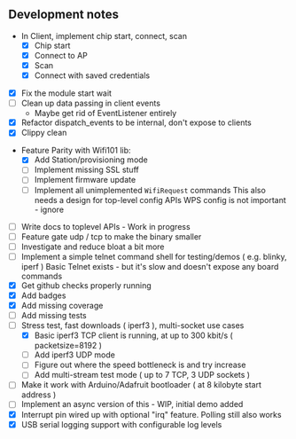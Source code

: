 ## Development notes

- In Client, implement chip start, connect, scan
    - [x] Chip start
    - [x] Connect to AP
    - [x] Scan
    - [x] Connect with saved credentials
- [x] Fix the module start wait
- [ ] Clean up data passing in client events
    - Maybe get rid of EventListener entirely
- [x] Refactor dispatch_events to be internal, don't expose to clients
- [x] Clippy clean
- Feature Parity with Wifi101 lib:
  - [x] Add Station/provisioning mode
  - [ ] Implement missing SSL stuff
  - [ ] Implement firmware update
  - [ ] Implement all unimplemented `WifiRequest` commands
        This also needs a design for top-level config APIs
        WPS config is not important - ignore
- [ ] Write docs to toplevel APIs - Work in progress
- [ ] Feature gate udp / tcp to make the binary smaller
- [ ] Investigate and reduce bloat a bit more
- [ ] Implement a simple telnet command shell for testing/demos ( e.g. blinky, iperf )
      Basic Telnet exists - but it's slow and doesn't expose any board commands
- [x] Get github checks properly running
- [x] Add badges
- [x] Add missing coverage
- [ ] Add missing tests
- [ ] Stress test, fast downloads ( iperf3 ), multi-socket use cases
  - [x] Basic iperf3 TCP client is running, at up to 300 kbit/s ( packetsize=8192 )
  - [ ] Add iperf3 UDP mode
  - [ ] Figure out where the speed bottleneck is and try increase
  - [ ] Add multi-stream test mode ( up to 7 TCP, 3 UDP sockets )
- [ ] Make it work with Arduino/Adafruit bootloader ( at 8 kilobyte start address )
- [ ] Implement an async version of this - WIP, initial demo added
- [x] Interrupt pin wired up with optional "irq" feature. Polling still also works
- [x] USB serial logging support with configurable log levels
